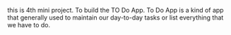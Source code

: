 this is 4th mini project. To build the TO Do App. To Do App is a kind  of app that generally used to maintain our day-to-day tasks or list everything that we have to do. 
